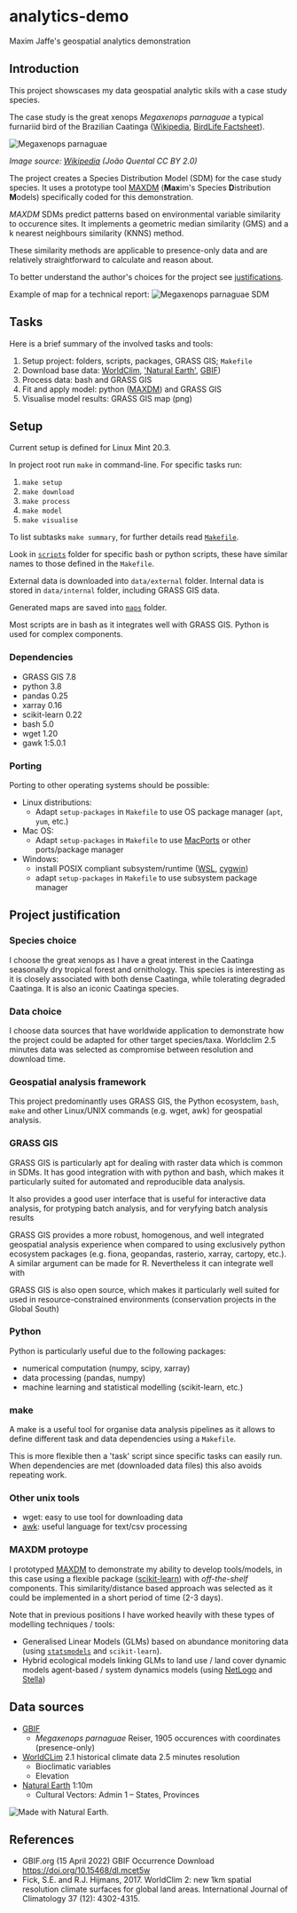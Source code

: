 # analytics-demo
Maxim Jaffe's geospatial analytics demonstration 


## Introduction

This project showscases my data geospatial analytic skils with a case study species.

The case study is the great xenops *Megaxenops parnaguae* a typical furnariid bird of the Brazilian Caatinga ([Wikipedia](https://en.wikipedia.org/wiki/Great_xenops), [BirdLife Factsheet](http://datazone.birdlife.org/species/factsheet/great-xenops-megaxenops-parnaguae)).

![*Megaxenops parnaguae*](https://upload.wikimedia.org/wikipedia/commons/thumb/4/45/Great_Xenops_Megaxenops_parnaguae.jpg/320px-Great_Xenops_Megaxenops_parnaguae.jpg)

*Image source: [Wikipedia](https://commons.wikimedia.org/wiki/File:Great_Xenops_Megaxenops_parnaguae.jpg) (João Quental CC BY 2.0)*

The project creates a Species Distribution Model (SDM) for the case study species. It uses a prototype tool <a name='maxdm'></a>[MAXDM](/scripts/tools/maxdm.py) (**Max**im's Species **D**istribution **M**odels) specifically coded for this demonstration.

*MAXDM* SDMs predict patterns based on environmental variable similarity to occurence sites. It implements a geometric median similarity (GMS) and a k nearest neighbours similarity (KNNS) method.

These similarity methods are applicable to presence-only data and are relatively straightforward to calculate and reason about.

To better understand the author's choices for the project see [justifications](#justifications).

Example of map for a technical report:
![Megaxenops parnaguae SDM](maps/gms_map.png)


## Tasks

Here is a brief summary of the involved tasks and tools:

  1. Setup project: folders, scripts, packages, GRASS GIS; `Makefile`
  2. Download base data: [WorldClim](#worldclim), ['Natural Earth'](#natural-earth), [GBIF](#gbif))
  3. Process data: bash and GRASS GIS
  4. Fit and apply model: python ([MAXDM](#maxdm)) and GRASS GIS
  5. Visualise model results: GRASS GIS map (png)


## Setup

Current setup is defined for Linux Mint 20.3.

In project root run `make` in command-line. For specific tasks run:

1. `make setup`
2. `make download`
3. `make process`
4. `make model`
5. `make visualise`

To list subtasks `make summary`, for further details read [`Makefile`](Makefile).

Look in [`scripts`](scripts/) folder for specific bash or python scripts, these have similar names to those defined in the `Makefile`.

External data is downloaded into `data/external` folder. Internal data is stored in `data/internal` folder, including GRASS GIS data.

Generated maps are saved into [`maps`](maps/) folder.

Most scripts are in bash as it integrates well with GRASS GIS. Python is used for complex components.

### Dependencies
  * GRASS GIS 7.8
  * python 3.8
  * pandas 0.25
  * xarray 0.16
  * scikit-learn 0.22
  * bash 5.0
  * wget 1.20
  * gawk 1:5.0.1

### Porting

Porting to other operating systems should be possible:

* Linux distributions:
  * Adapt `setup-packages` in `Makefile` to use OS package manager (`apt`, `yum`, etc.)
* Mac OS:
  * Adapt `setup-packages` in `Makefile` to use [MacPorts](https://www.macports.org/) or other ports/package manager
* Windows:
  * install POSIX compliant subsystem/runtime ([WSL](https://docs.microsoft.com/en-us/windows/wsl/install), [cygwin](https://cygwin.com/))
  * adapt `setup-packages` in `Makefile` to use subsystem package manager


<a name='justifications'></a>
## Project justification

### Species choice
I choose the great xenops as I have a great interest in the Caatinga seasonally dry tropical forest and ornithology. This species is interesting as it is closely associated with both dense Caatinga, while tolerating degraded Caatinga. It is also an iconic Caatinga species.

### Data choice
I choose data sources that have worldwide application to demonstrate how the project could be adapted for other target species/taxa. Worldclim 2.5 minutes data was selected as compromise between resolution and download time.

### Geospatial analysis framework
This project predominantly uses GRASS GIS, the Python ecosystem, `bash`, `make` and other Linux/UNIX commands (e.g. wget, awk) for geospatial analysis.

### GRASS GIS
GRASS GIS is particularly apt for dealing with raster data which is common in SDMs. It has good integration with with python and bash, which makes it particularly suited for automated and reproducible data analysis.

It also provides a good user interface that is useful for interactive data analysis, for protyping batch analysis, and for veryfying batch analysis results

GRASS GIS provides a more robust, homogenous, and well integrated geospatial analysis experience when compared to using exclusively python ecosystem packages (e.g. fiona, geopandas, rasterio, xarray, cartopy, etc.). A similar argument can be made for R. Nevertheless it can integrate well with 

GRASS GIS is also open source, which makes it particularly well suited for used in resource-constrained environments (conservation projects in the Global South)

### Python
Python is particularly useful due to the following packages:
  * numerical computation (numpy, scipy, xarray)
  * data processing (pandas, numpy)
  * machine learning and statistical modelling (scikit-learn, etc.)

### make
A make is a useful tool for organise data analysis pipelines as it allows to define different task and data dependencies using a `Makefile`.

This is more flexible then a 'task' script since specific tasks can easily run. When dependencies are met (downloaded data files) this also avoids repeating work.

### Other unix tools
* wget: easy to use tool for downloading data
* [awk](https://en.wikipedia.org/wiki/AWK): useful language for text/csv processing

<a name='maxdm-justification'></a>
### MAXDM protoype
I prototyped [MAXDM](#maxdm) to demonstrate my ability to develop tools/models, in this case using a flexible package ([scikit-learn](https://scikit-learn.org/)) with *off-the-shelf* components. This similarity/distance based approach was selected as it could be implemented in a short period of time (2-3 days).

Note that in previous positions I have worked heavily with these types of modelling techniques / tools:

* Generalised Linear Models (GLMs) based on abundance monitoring data (using [`statsmodels`](https://www.statsmodels.org/) and `scikit-learn`).
* Hybrid ecological models linking GLMs to land use / land cover dynamic models agent-based / system dynamics models (using [NetLogo](https://en.wikipedia.org/wiki/NetLogo) and [Stella](https://en.wikipedia.org/wiki/STELLA_(programming_language)))

<!--- 
### Package manager
*TODO* write about conda
-->


## Data sources

* [GBIF](#gbif) 
  * *Megaxenops parnaguae* Reiser, 1905 occurences with coordinates (presence-only)
* <a name="worldclim"></a>[WorldCLim](https://www.worldclim.org/data/worldclim21.html) 2.1 historical climate data 2.5 minutes resolution
  * Bioclimatic variables
  * Elevation
* <a name="natural-earth"></a>[Natural Earth](https://www.naturalearthdata.com/) 1:10m
  * Cultural Vectors: Admin 1 – States, Provinces

![ Made with Natural Earth.](https://www.naturalearthdata.com/wp-content/uploads/2009/08/NEV-Logo-Black.png)


## References
* <a name="gbif"></a> GBIF.org (15 April 2022) GBIF Occurrence Download  https://doi.org/10.15468/dl.mcet5w
* Fick, S.E. and R.J. Hijmans, 2017. WorldClim 2: new 1km spatial resolution climate surfaces for global land areas. International Journal of Climatology 37 (12): 4302-4315. 
